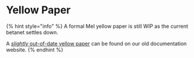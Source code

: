 # Yellow Paper

{% hint style="info" %}
A formal Mel yellow paper is still WIP as the current betanet settles down.

A [_slightly_ out-of-date yellow paper](https://docs.themelio.org/specifications/yellow/) can be found on our old documentation website.
{% endhint %}
